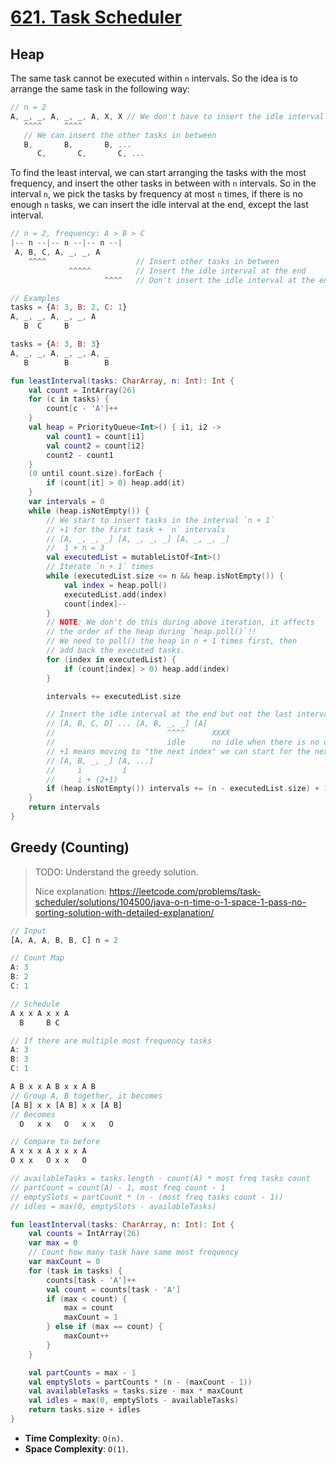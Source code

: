 # [621. Task Scheduler](https://leetcode.com/problems/task-scheduler)

## Heap
The same task cannot be executed within `n` intervals. So the idea is to arrange the same task in the following way:
```js
// n = 2
A, _, _, A, _, _, A, X, X // We don't have to insert the idle interval at the end if there is no other tasks
   ^^^^     ^^^^ 
   // We can insert the other tasks in between
   B,       B,       B, ...
      C, 	   C,       C, ...
```

To find the least interval, we can start arranging the tasks with the most frequency, and insert the other tasks in between with `n` intervals. So in the interval `n`, we pick the tasks by frequency at most `n` times, if there is no enough `n` tasks, we can insert the idle interval at the end, except the last interval.

```js
// n = 2, frequency: A > B > C
|-- n --|-- n --|-- n --|
 A, B, C, A, _, _, A
    ^^^^              		// Insert other tasks in between
	         ^^^^^			// Insert the idle interval at the end
			         ^^^^   // Don't insert the idle interval at the end if there is no other tasks

// Examples
tasks = {A: 3, B: 2, C: 1}
A, _, _, A, _, _, A
   B  C     B

tasks = {A: 3, B: 3}
A, _, _, A, _, _, A, _
   B        B        B
```

```kotlin
fun leastInterval(tasks: CharArray, n: Int): Int {
	val count = IntArray(26)
	for (c in tasks) {
		count[c - 'A']++
	}       
	val heap = PriorityQueue<Int>() { i1, i2 -> 
		val count1 = count[i1]
		val count2 = count[i2]
		count2 - count1
	}
	(0 until count.size).forEach {
		if (count[it] > 0) heap.add(it)
	}
	var intervals = 0
	while (heap.isNotEmpty()) {
		// We start to insert tasks in the interval `n + 1`
		// +1 for the first task + `n` intervals
		// [A, _, _, _] [A, _, _, _] [A, _, _, _]
		//  1 + n = 3
		val executedList = mutableListOf<Int>()
		// Iterate `n + 1` times
		while (executedList.size <= n && heap.isNotEmpty()) {                    
			val index = heap.poll()
			executedList.add(index)
			count[index]--
		}
		// NOTE: We don't do this during above iteration, it affects
		// the order of the heap during `heap.poll()`!!	
		// We need to poll() the heap in n + 1 times first, then
		// add back the executed tasks.
		for (index in executedList) {
			if (count[index] > 0) heap.add(index)
		}

		intervals += executedList.size

		// Insert the idle interval at the end but not the last interval
		// [A, B, C, D] ... [A, B, _, _] [A]	
		//                         ^^^^      XXXX
		// 					       idle      no idle when there is no other tasks
		// +1 means moving to "the next index" we can start for the next iteration
		// [A, B, _, _] [A, ...]
		//     i         i
		//     i + (2+1)
		if (heap.isNotEmpty()) intervals += (n - executedList.size) + 1
	}
	return intervals
}
```

## Greedy (Counting)
> TODO: Understand the greedy solution.
>
> Nice explanation: https://leetcode.com/problems/task-scheduler/solutions/104500/java-o-n-time-o-1-space-1-pass-no-sorting-solution-with-detailed-explanation/

```js
// Input
[A, A, A, B, B, C] n = 2

// Count Map
A: 3
B: 2
C: 1

// Schedule
A x x A x x A
  B     B C

// If there are multiple most frequency tasks
A: 3
B: 3
C: 1

A B x x A B x x A B
// Group A, B together, it becomes
[A B] x x [A B] x x [A B]
// Becomes
  O   x x   O   x x   O

// Compare to before
A x x x A x x x A
O x x   O x x   O  

// availableTasks = tasks.length - count(A) * most freq tasks count
// partCount = count(A) - 1, most freq count - 1
// emptySlots = partCount * (n - (most freq tasks count - 1))
// idles = max(0, emptySlots - availableTasks)
```

```kotlin
fun leastInterval(tasks: CharArray, n: Int): Int {
    val counts = IntArray(26)
    var max = 0
    // Count how many task have same most frequency
    var maxCount = 0
    for (task in tasks) {
        counts[task - 'A']++
        val count = counts[task - 'A']
        if (max < count) {
            max = count
            maxCount = 1
        } else if (max == count) {
            maxCount++
        }
    }

    val partCounts = max - 1
    val emptySlots = partCounts * (n - (maxCount - 1))
    val availableTasks = tasks.size - max * maxCount
    val idles = max(0, emptySlots - availableTasks)
    return tasks.size + idles
}
```

* **Time Complexity**: `O(n)`.
* **Space Complexity**: `O(1)`.